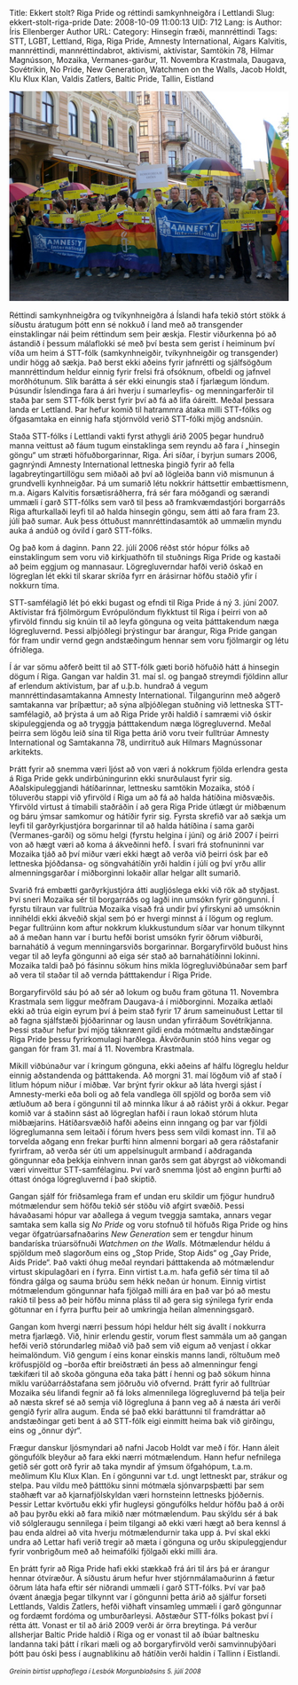 Title: Ekkert stolt? Riga Pride og réttindi samkynhneigðra í Lettlandi
Slug: ekkert-stolt-riga-pride
Date: 2008-10-09 11:00:13
UID: 712
Lang: is
Author: Íris Ellenberger
Author URL: 
Category: Hinsegin fræði, mannréttindi
Tags: STT, LGBT, Lettland, Riga, Riga Pride, Amnesty International, Aigars Kalvitis, mannréttindi, mannréttindabrot, aktivismi, aktívistar, Samtökin 78, Hilmar Magnússon, Mozaika, Vermanes-garður, 11. Novembra Krastmala, Daugava, Sovétríkin, No Pride, New Generation, Watchmen on the Walls, Jacob Holdt, Klu Klux Klan, Valdis Zatlers, Baltic Pride, Tallin, Eistland

![cimg0544](cimg0544.jpg)

Réttindi samkynhneigðra og tvíkynhneigðra á Íslandi hafa tekið stórt stökk á síðustu áratugum þótt enn sé nokkuð í land með að transgender einstaklingar nái þeim réttindum sem þeir æskja. Flestir viðurkenna þó að ástandið í þessum málaflokki sé með því besta sem gerist í heiminum því víða um heim á STT-fólk (samkynhneigðir, tvíkynhneigðir og transgender) undir högg að sækja. Það berst ekki aðeins fyrir jafnrétti og sjálfsögðum mannréttindum heldur einnig fyrir frelsi frá ofsóknum, ofbeldi og jafnvel morðhótunum. Slík barátta á sér ekki einungis stað í fjarlægum löndum. Þúsundir Íslendinga fara á ári hverju í sumarleyfis- og menningarferðir til staða þar sem STT-fólk berst fyrir því að fá að lifa óáreitt. Meðal þessara landa er Lettland. Þar hefur komið til hatrammra átaka milli STT-fólks og öfgasamtaka en einnig hafa stjórnvöld verið STT-fólki mjög andsnúin.

Staða STT-fólks í Lettlandi vakti fyrst athygli árið 2005 þegar hundruð manna veittust að fáum tugum einstaklinga sem reyndu að fara í „hinsegin göngu“ um stræti höfuðborgarinnar, Riga. Ári síðar, í byrjun sumars 2006, gagnrýndi Amnesty International lettneska þingið fyrir að fella lagabreytingartillögu sem miðaði að því að lögleiða bann við mismunun á grundvelli kynhneigðar. Þá um sumarið létu nokkrir háttsettir embættismenn, m.a. Aigars Kalvitis forsætisráðherra, frá sér fara móðgandi og særandi ummæli í garð STT-fólks sem varð til þess að framkvæmdastjóri borgarráðs Riga afturkallaði leyfi til að halda hinsegin göngu, sem átti að fara fram 23. júlí það sumar. Auk þess óttuðust mannréttindasamtök að ummælin myndu auka á andúð og óvild í garð STT-fólks.

Og það kom á daginn. Þann 22. júlí 2006 réðst stór hópur fólks að einstaklingum sem voru við kirkjuathöfn til stuðnings Riga Pride og kastaði að þeim eggjum og mannasaur. Lögregluverndar hafði verið óskað en lögreglan lét ekki til skarar skríða fyrr en árásirnar höfðu staðið yfir í nokkurn tíma. 

STT-samfélagið lét þó ekki bugast og efndi til Riga Pride á ný 3. júní 2007. Aktívistar frá fjölmörgum Evrópulöndum flykktust til Riga í þeirri von að yfirvöld finndu sig knúin til að leyfa gönguna og veita þátttakendum næga lögregluvernd. Þessi alþjóðlegi þrýstingur bar árangur, Riga Pride gangan fór fram undir vernd gegn andstæðingum hennar sem voru fjölmargir og létu ófriðlega. 

Í ár var sömu aðferð beitt til að STT-fólk gæti borið höfuðið hátt á hinsegin dögum í Riga. Gangan var haldin 31. maí sl. og þangað streymdi fjöldinn allur af erlendum aktívistum, þar af u.þ.b. hundrað á vegum mannréttindasamtakanna Amnesty International. Tilgangurinn með aðgerð samtakanna var þríþættur; að sýna alþjóðlegan stuðning við lettneska STT-samfélagið, að þrýsta á um að Riga Pride yrði haldið í samræmi við óskir skipuleggjenda og að tryggja þátttakendum næga lögregluvernd. Meðal þeirra sem lögðu leið sína til Riga þetta árið voru tveir fulltrúar Amnesty International og Samtakanna 78, undirrituð auk Hilmars Magnússonar arkitekts. 

Þrátt fyrir að snemma væri ljóst að von væri á nokkrum fjölda erlendra gesta á Riga Pride gekk undirbúningurinn ekki snurðulaust fyrir sig. Aðalskipuleggjandi hátíðarinnar, lettnesku samtökin Mozaika, stóð í töluverðu stappi við yfirvöld í Riga um að fá að halda hátíðina miðsvæðis. Yfirvöld virtust á tímabili staðráðin í að gera Riga Pride útlægt úr miðbænum og báru ýmsar samkomur og hátíðir fyrir sig. Fyrsta skrefið var að sækja um leyfi til garðyrkjustjóra borgarinnar til að halda hátíðina í sama garði (Vermanes-garði) og sömu helgi (fyrstu helgina í júní) og árið 2007 í þeirri von að hægt væri að koma á ákveðinni hefð. Í svari frá stofnuninni var Mozaika tjáð að því miður væri ekki hægt að verða við þeirri ósk þar eð lettneska þjóðdansa- og söngvahátíðin yrði haldin í júlí og því yrðu allir almenningsgarðar í miðborginni lokaðir allar helgar allt sumarið.

Svarið frá embætti garðyrkjustjóra átti augljóslega ekki við rök að styðjast. Því sneri Mozaika sér til borgarráðs og lagði inn umsókn fyrir göngunni. Í fyrstu tilraun var fulltrúa Mozaika vísað frá undir því yfirskyni að umsóknin innihéldi ekki ákveðið skjal sem þó er hvergi minnst á í lögum og reglum. Þegar fulltrúinn kom aftur nokkrum klukkustundum síðar var honum tilkynnt að á meðan hann var í burtu hefði borist umsókn fyrir öðrum viðburði, barnahátíð á vegum menningarsviðs borgarinnar. Borgaryfirvöld buðust hins vegar til að leyfa göngunni að eiga sér stað að barnahátíðinni lokinni. Mozaika taldi það þó fásinnu sökum hins mikla lögregluviðbúnaðar sem þarf að vera til staðar til að vernda þátttakendur í Riga Pride.

Borgaryfirvöld sáu þó að sér að lokum og buðu fram götuna 11. Novembra Krastmala sem liggur meðfram Daugava-á í miðborginni. Mozaika ætlaði ekki að trúa eigin eyrum því á þeim stað fyrir 17 árum sameinuðust Lettar til að fagna sjálfstæði þjóðarinnar og lausn undan yfirráðum Sovétríkjanna. Þessi staður hefur því mjög táknrænt gildi enda mótmæltu andstæðingar Riga Pride þessu fyrirkomulagi harðlega. Ákvörðunin stóð hins vegar og gangan fór fram 31. maí á 11. Novembra Krastmala.

Mikill viðbúnaður var í kringum gönguna, ekki aðeins af hálfu lögreglu heldur einnig aðstandenda og þátttakenda. Að morgni 31. maí lögðum við af stað í litlum hópum niður í miðbæ. Var brýnt fyrir okkur að láta hvergi sjást í Amnesty-merki eða boli og að fela vandlega öll spjöld og borða sem við ætluðum að bera í göngunni til að minnka líkur á að ráðist yrði á okkur. Þegar komið var á staðinn sást að lögreglan hafði í raun lokað stórum hluta miðbæjarins. Hátíðarsvæðið hafði aðeins einn inngang og þar var fjöldi lögreglumanna sem leitaði í fórum hvers þess sem vildi komast inn. Til að torvelda aðgang enn frekar þurfti hinn almenni borgari að gera ráðstafanir fyrirfram, að verða sér úti um appelsínugult armband í aðdraganda göngunnar eða þekkja einhvern innan garðs sem gat ábyrgst að viðkomandi væri vinveittur STT-samfélaginu. Því varð snemma ljóst að enginn þurfti að óttast ónóga lögregluvernd í það skiptið.

Gangan sjálf fór friðsamlega fram ef undan eru skildir um fjögur hundruð mótmælendur sem höfðu tekið sér stöðu við afgirt svæðið. Þessi hávaðasami hópur var aðallega á vegum tveggja samtaka, annars vegar samtaka sem kalla sig _No Pride_ og voru stofnuð til höfuðs Riga Pride og hins vegar öfgatrúarsafnaðarins _New Generation_ sem er tengdur hinum bandaríska trúarsöfnuði _Watchmen on the Walls_. Mótmælendur héldu á spjöldum með slagorðum eins og „Stop Pride, Stop Aids“ og „Gay Pride, Aids Pride“. Það vakti óhug meðal reyndari þátttakenda að mótmælendur virtust skipulagðari en í fyrra. Einn virtist t.a.m. hafa gefið sér tíma til að föndra gálga og sauma brúðu sem hékk neðan úr honum. Einnig virtist mótmælendum göngunnar hafa fjölgað milli ára en það var þó að mestu rakið til þess að þeir höfðu minna pláss til að gera sig sýnilega fyrir enda götunnar en í fyrra þurftu þeir að umkringja heilan almenningsgarð. 

Gangan kom hvergi nærri þessum hópi heldur hélt sig ávallt í nokkurra metra fjarlægð. Við, hinir erlendu gestir, vorum flest sammála um að gangan hefði verið stórundarleg miðað við það sem við eigum að venjast í okkar heimalöndum. Við gengum í eins konar einskis manns landi, röltuðum með kröfuspjöld og –borða eftir breiðstræti án þess að almenningur fengi tækifæri til að skoða gönguna eða taka þátt í henni og það sökum hinna miklu varúðarráðstafana sem jöðruðu við ofvernd. Þrátt fyrir að fulltrúar Mozaika séu lifandi fegnir að fá loks almennilega lögregluvernd þá telja þeir að næsta skref sé að semja við lögregluna á þann veg að á næsta ári verði gengið fyrir allra augum. Enda sé það ekki baráttunni til framdráttar að andstæðingar geti bent á að STT-fólk eigi einmitt heima bak við girðingu, eins og „önnur dýr“. 

Frægur danskur ljósmyndari að nafni Jacob Holdt var með í för. Hann áleit göngufólk bleyður að fara ekki nærri mótmælendum. Hann hefur nefnilega getið sér gott orð fyrir að taka myndir af ýmsum öfgahópum, t.a.m. meðlimum Klu Klux Klan. En í göngunni var t.d. ungt lettneskt par, strákur og stelpa. Þau vildu með þátttöku sinni mótmæla sjónvarpsþætti þar sem staðhæft var að kjarnafjölskyldan væri hornsteinn lettnesks þjóðernis. Þessir Lettar kvörtuðu ekki yfir hugleysi göngufólks heldur höfðu það á orði að þau þyrðu ekki að fara mikið nær mótmælendum. Þau skýldu sér á bak við sólgleraugu sennilega í þeim tilgangi að ekki væri hægt að bera kennsl á þau enda aldrei að vita hverju mótmælendurnir taka upp á. Því skal ekki undra að Lettar hafi verið tregir að mæta í gönguna og urðu skipuleggjendur fyrir vonbrigðum með að heimafólki fjölgaði ekki milli ára.

En þrátt fyrir að Riga Pride hafi ekki stækkað frá ári til árs þá er árangur hennar ótvíræður. Á síðustu árum hefur hver stjórnmálamaðurinn á fætur öðrum láta hafa eftir sér niðrandi ummæli í garð STT-fólks. Því var það óvænt ánægja þegar tilkynnt var í göngunni þetta árið að sjálfur forseti Lettlands, Valdis Zatlers, hefði viðhaft vinsamleg ummæli í garð göngunnar og fordæmt fordóma og umburðarleysi. Aðstæður STT-fólks þokast því í rétta átt. Vonast er til að árið 2009 verði ár örra breytinga. Þá verður allsherjar Baltic Pride haldið í Riga og er vonast til að íbúar baltnesku landanna taki þátt í ríkari mæli og að borgaryfirvöld verði samvinnuþýðari þótt þau óski þess í augnablikinu að hátíðin verði haldin í Tallinn í Eistlandi.

<small>_Greinin birtist upphaflega í Lesbók Morgunblaðsins 5. júlí 2008_</small>
